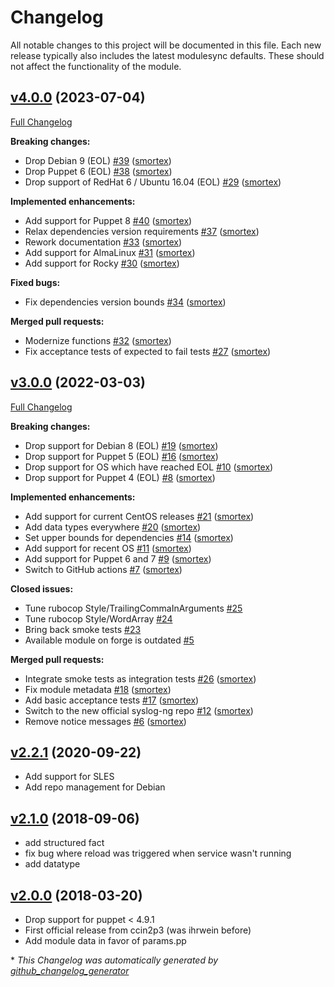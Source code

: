 # Changelog

All notable changes to this project will be documented in this file.
Each new release typically also includes the latest modulesync defaults.
These should not affect the functionality of the module.

## [v4.0.0](https://github.com/ccin2p3/puppet-syslog_ng/tree/v4.0.0) (2023-07-04)

[Full Changelog](https://github.com/ccin2p3/puppet-syslog_ng/compare/v3.0.0...v4.0.0)

**Breaking changes:**

- Drop Debian 9 \(EOL\) [\#39](https://github.com/ccin2p3/puppet-syslog_ng/pull/39) ([smortex](https://github.com/smortex))
- Drop Puppet 6 \(EOL\) [\#38](https://github.com/ccin2p3/puppet-syslog_ng/pull/38) ([smortex](https://github.com/smortex))
- Drop support of RedHat 6 / Ubuntu 16.04 \(EOL\) [\#29](https://github.com/ccin2p3/puppet-syslog_ng/pull/29) ([smortex](https://github.com/smortex))

**Implemented enhancements:**

- Add support for Puppet 8 [\#40](https://github.com/ccin2p3/puppet-syslog_ng/pull/40) ([smortex](https://github.com/smortex))
- Relax dependencies version requirements [\#37](https://github.com/ccin2p3/puppet-syslog_ng/pull/37) ([smortex](https://github.com/smortex))
- Rework documentation [\#33](https://github.com/ccin2p3/puppet-syslog_ng/pull/33) ([smortex](https://github.com/smortex))
- Add support for AlmaLinux [\#31](https://github.com/ccin2p3/puppet-syslog_ng/pull/31) ([smortex](https://github.com/smortex))
- Add support for Rocky [\#30](https://github.com/ccin2p3/puppet-syslog_ng/pull/30) ([smortex](https://github.com/smortex))

**Fixed bugs:**

- Fix dependencies version bounds [\#34](https://github.com/ccin2p3/puppet-syslog_ng/pull/34) ([smortex](https://github.com/smortex))

**Merged pull requests:**

- Modernize functions [\#32](https://github.com/ccin2p3/puppet-syslog_ng/pull/32) ([smortex](https://github.com/smortex))
- Fix acceptance tests of expected to fail tests [\#27](https://github.com/ccin2p3/puppet-syslog_ng/pull/27) ([smortex](https://github.com/smortex))

## [v3.0.0](https://github.com/ccin2p3/puppet-syslog_ng/tree/v3.0.0) (2022-03-03)

[Full Changelog](https://github.com/ccin2p3/puppet-syslog_ng/compare/v2.2.1...v3.0.0)

**Breaking changes:**

- Drop support for Debian 8 \(EOL\) [\#19](https://github.com/ccin2p3/puppet-syslog_ng/pull/19) ([smortex](https://github.com/smortex))
- Drop support for Puppet 5 \(EOL\) [\#16](https://github.com/ccin2p3/puppet-syslog_ng/pull/16) ([smortex](https://github.com/smortex))
- Drop support for OS which have reached EOL [\#10](https://github.com/ccin2p3/puppet-syslog_ng/pull/10) ([smortex](https://github.com/smortex))
- Drop support for Puppet 4 \(EOL\) [\#8](https://github.com/ccin2p3/puppet-syslog_ng/pull/8) ([smortex](https://github.com/smortex))

**Implemented enhancements:**

- Add support for current CentOS releases [\#21](https://github.com/ccin2p3/puppet-syslog_ng/pull/21) ([smortex](https://github.com/smortex))
- Add data types everywhere [\#20](https://github.com/ccin2p3/puppet-syslog_ng/pull/20) ([smortex](https://github.com/smortex))
- Set upper bounds for dependencies [\#14](https://github.com/ccin2p3/puppet-syslog_ng/pull/14) ([smortex](https://github.com/smortex))
- Add support for recent OS [\#11](https://github.com/ccin2p3/puppet-syslog_ng/pull/11) ([smortex](https://github.com/smortex))
- Add support for Puppet 6 and 7 [\#9](https://github.com/ccin2p3/puppet-syslog_ng/pull/9) ([smortex](https://github.com/smortex))
- Switch to GitHub actions [\#7](https://github.com/ccin2p3/puppet-syslog_ng/pull/7) ([smortex](https://github.com/smortex))

**Closed issues:**

- Tune rubocop Style/TrailingCommaInArguments [\#25](https://github.com/ccin2p3/puppet-syslog_ng/issues/25)
- Tune rubocop Style/WordArray [\#24](https://github.com/ccin2p3/puppet-syslog_ng/issues/24)
- Bring back smoke tests [\#23](https://github.com/ccin2p3/puppet-syslog_ng/issues/23)
- Available module on forge is outdated [\#5](https://github.com/ccin2p3/puppet-syslog_ng/issues/5)

**Merged pull requests:**

- Integrate smoke tests as integration tests [\#26](https://github.com/ccin2p3/puppet-syslog_ng/pull/26) ([smortex](https://github.com/smortex))
- Fix module metadata [\#18](https://github.com/ccin2p3/puppet-syslog_ng/pull/18) ([smortex](https://github.com/smortex))
- Add basic acceptance tests [\#17](https://github.com/ccin2p3/puppet-syslog_ng/pull/17) ([smortex](https://github.com/smortex))
- Switch to the new official syslog-ng repo [\#12](https://github.com/ccin2p3/puppet-syslog_ng/pull/12) ([smortex](https://github.com/smortex))
- Remove notice messages [\#6](https://github.com/ccin2p3/puppet-syslog_ng/pull/6) ([smortex](https://github.com/smortex))

## [v2.2.1](https://github.com/ccin2p3/puppet-syslog_ng/tree/v2.2.1) (2020-09-22)

* Add support for SLES
* Add repo management for Debian

## [v2.1.0](https://github.com/ccin2p3/puppet-syslog_ng/tree/v2.1.0) (2018-09-06)

* add structured fact
* fix bug where reload was triggered when service wasn't running
* add datatype

## [v2.0.0](https://github.com/ccin2p3/puppet-syslog_ng/tree/v2.0.0) (2018-03-20)

* Drop support for puppet < 4.9.1
* First official release from ccin2p3 (was ihrwein before)
* Add module data in favor of params.pp



\* *This Changelog was automatically generated by [github_changelog_generator](https://github.com/github-changelog-generator/github-changelog-generator)*
